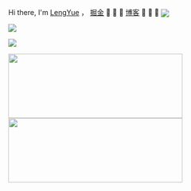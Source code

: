 
Hi there, I'm <a href="https://juejin.cn/user/4212984286281870">LengYue</a> ，  <a href="https://juejin.im/user/4212984286281870">掘金</a>  👋 👋 👋 <a href="https://apkdv.com/">博客</a>  👋 👋 👋  <img align="center" src="https://komarev.com/ghpvc/?username=appdev" />


![](https://github-readme-stats.vercel.app/api?username=appdev&show_icons=true&bg_color=30,e96443,904e95&title_color=fff&text_color=fff&icon_color=79ff97&include_all_commits=true)

 ![](https://github-readme-stats.vercel.app/api/top-langs/?username=appdev)

  
<div class="wrap" style="overflow-x: auto;overflow-y: hidden; ">  
  
  <a href="https://github.com/appdev/FlutterToast">
  <img align="center" src="https://github-readme-stats.vercel.app/api/pin/?username=appdev&repo=FlutterToast" width = 350px height = 130px/>
</a>

<a href="https://github.com/appdev/MVVMFast">
  <img align="center" src="https://github-readme-stats.vercel.app/api/pin/?username=appdev&repo=MVVMFast" width = 350px  height = 130px/>
</a>
  
</div>
